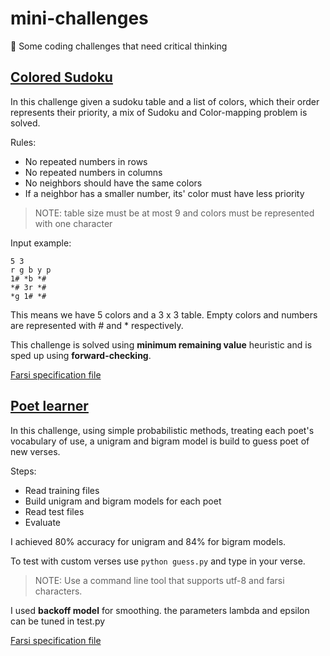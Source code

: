 # mini-challenges
:brain: Some coding challenges that need critical thinking

## [Colored Sudoku](https://github.com/URAmiRBin/mini-challenges/tree/main/sudoku)

In this challenge given a sudoku table and a list of colors, which their order represents their priority, a mix of Sudoku and Color-mapping problem is solved.

Rules:
  - No repeated numbers in rows
  - No repeated numbers in columns
  - No neighbors should have the same colors
  - If a neighbor has a smaller number, its' color must have less priority
  
> NOTE: table size must be at most 9 and colors must be represented with one character

Input example:
```
5 3
r g b y p
1# *b *#
*# 3r *#
*g 1# *#
```

This means we have 5 colors and a 3 x 3 table. Empty colors and numbers are represented with # and * respectively.

This challenge is solved using **minimum remaining value** heuristic and is sped up using **forward-checking**.

[Farsi specification file](https://github.com/URAmiRBin/mini-challenges/blob/main/sudoku/spec.pdf)

## [Poet learner](https://github.com/URAmiRBin/mini-challenges/tree/main/poet-learner)

In this challenge, using simple probabilistic methods, treating each poet's vocabulary of use, a unigram and bigram model is build to guess poet of new verses.

Steps:
  - Read training files
  - Build unigram and bigram models for each poet
  - Read test files
  - Evaluate
  
I achieved 80% accuracy for unigram and 84% for bigram models.

To test with custom verses use `python guess.py` and type in your verse.

> NOTE: Use a command line tool that supports utf-8 and farsi characters.

I used **backoff model** for smoothing. the parameters lambda and epsilon can be tuned in test.py

[Farsi specification file](https://github.com/URAmiRBin/mini-challenges/blob/main/poet-learner/spec.pdf)

